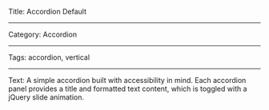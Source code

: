 Title: Accordion Default

---

Category: Accordion

---

Tags: accordion, vertical

---

Text: A simple accordion built with accessibility in mind. Each accordion panel provides a title and formatted text content, which is toggled with a jQuery slide animation.
